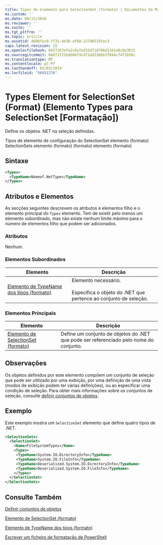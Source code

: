 ```yaml
---
title: Tipos de elemento para SelectionSet (formato) | Documentos da Microsoft
ms.custom: ''
ms.date: 09/13/2016
ms.reviewer: ''
ms.suite: ''
ms.tgt_pltfrm: ''
ms.topic: article
ms.assetid: 4606fec0-ff31-4d36-af68-227405335ec3
caps.latest.revision: 15
ms.openlocfilehash: 0427367efa2c8a7e352d718706d1341a0c8e3621
ms.sourcegitcommit: b6871f21bd666f9cd71dd336bb3f844cf472b56c
ms.translationtype: MT
ms.contentlocale: pt-PT
ms.lasthandoff: 02/03/2019
ms.locfileid: "56851276"
---
```

# <a name="types-element-for-selectionset-format"></a>Types Element for SelectionSet (Format) (Elemento Types para SelectionSet [Formatação])

Define os objetos .NET na seleção definidas.

Tipos de elemento de configuração do SelectionSet elemento (formato) SelectionSets elemento (formato) (formato) elemento (formato)

## <a name="syntax"></a>Sintaxe

```xml
<Types>
  <TypeName>Nameof.NetType</TypeName>
</Types>

```

## <a name="attributes-and-elements"></a>Atributos e Elementos

As secções seguintes descrevem os atributos e elementos filho e o elemento principal do `Types` elemento. Tem de existir pelo menos um elemento subordinado, mas não existe nenhum limite máximo para o número de elementos filho que podem ser adicionados.

### <a name="attributes"></a>Atributos

Nenhum.

### <a name="child-elements"></a>Elementos Subordinados

|Elemento|Descrição|
|-------------|-----------------|
|[Elemento de TypeName dos tipos (formato)](./typename-element-for-types-format.md)|Elemento necessário.<br /><br /> Especifica o objeto do .NET que pertence ao conjunto de seleção.|

### <a name="parent-elements"></a>Elementos Principais

|Elemento|Descrição|
|-------------|-----------------|
|[Elemento de SelectionSet (formato)](./selectionset-element-format.md)|Define um conjunto de objetos do .NET que pode ser referenciado pelo nome do conjunto.|

## <a name="remarks"></a>Observações

Os objetos definidos por este elemento compõem um conjunto de seleção que pode ser utilizado por uma exibição, por uma definição de uma vista (modos de exibição podem ter várias definições), ou ao especificar uma condição de seleção.  Para obter mais informações sobre os conjuntos de seleção, consulte [definir conjuntos de objetos](./defining-selection-sets.md).

## <a name="example"></a>Exemplo

Este exemplo mostra um `SelectionSet` elemento que define quatro tipos de .NET.

```xml
<SelectionSets>
  <SelectionSet>
    <Name>FileSystemTypes</Name>
    <Types>
     <TypeName>System.IO.DirectoryInfo</TypeName>
     <TypeName>System.IO.FileInfo</TypeName>
     <TypeName>Deserialized.System.IO.DirectoryInfo</TypeName>
     <TypeName>Deserialized.System.IO.FileInfo</TypeName>
    </Types>
  </SelectionSet>
</SelectionSets>
```

## <a name="see-also"></a>Consulte Também

[Definir conjuntos de objetos](./defining-selection-sets.md)

[Elemento de SelectionSet (formato)](./selectionset-element-format.md)

[Elemento de TypeName dos tipos (formato)](./typename-element-for-types-format.md)

[Escrever um ficheiro de formatação de PowerShell](./writing-a-powershell-formatting-file.md)
